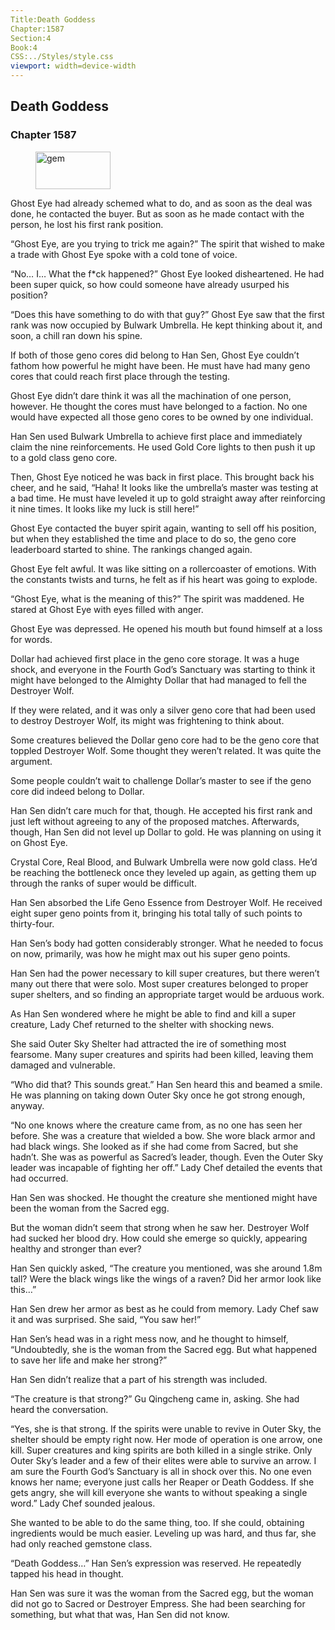 ```yaml
---
Title:Death Goddess 
Chapter:1587 
Section:4 
Book:4 
CSS:../Styles/style.css 
viewport: width=device-width
---
```

  
## Death Goddess
### Chapter 1587
  
<figure>
	<img src="../Images/gem.gif" alt="gem" id="gem" width="120" height="60" />
</figure>
  

  
Ghost Eye had already schemed what to do, and as soon as the deal was done, he contacted the buyer. But as soon as he made contact with the person, he lost his first rank position.

“Ghost Eye, are you trying to trick me again?” The spirit that wished to make a trade with Ghost Eye spoke with a cold tone of voice.

“No… I… What the f*ck happened?” Ghost Eye looked disheartened. He had been super quick, so how could someone have already usurped his position?

“Does this have something to do with that guy?” Ghost Eye saw that the first rank was now occupied by Bulwark Umbrella. He kept thinking about it, and soon, a chill ran down his spine.

If both of those geno cores did belong to Han Sen, Ghost Eye couldn’t fathom how powerful he might have been. He must have had many geno cores that could reach first place through the testing.

Ghost Eye didn’t dare think it was all the machination of one person, however. He thought the cores must have belonged to a faction. No one would have expected all those geno cores to be owned by one individual.

Han Sen used Bulwark Umbrella to achieve first place and immediately claim the nine reinforcements. He used Gold Core lights to then push it up to a gold class geno core.

Then, Ghost Eye noticed he was back in first place. This brought back his cheer, and he said, “Haha! It looks like the umbrella’s master was testing at a bad time. He must have leveled it up to gold straight away after reinforcing it nine times. It looks like my luck is still here!”

Ghost Eye contacted the buyer spirit again, wanting to sell off his position, but when they established the time and place to do so, the geno core leaderboard started to shine. The rankings changed again.

Ghost Eye felt awful. It was like sitting on a rollercoaster of emotions. With the constants twists and turns, he felt as if his heart was going to explode.

“Ghost Eye, what is the meaning of this?” The spirit was maddened. He stared at Ghost Eye with eyes filled with anger.

Ghost Eye was depressed. He opened his mouth but found himself at a loss for words.

Dollar had achieved first place in the geno core storage. It was a huge shock, and everyone in the Fourth God’s Sanctuary was starting to think it might have belonged to the Almighty Dollar that had managed to fell the Destroyer Wolf.

If they were related, and it was only a silver geno core that had been used to destroy Destroyer Wolf, its might was frightening to think about.

Some creatures believed the Dollar geno core had to be the geno core that toppled Destroyer Wolf. Some thought they weren’t related. It was quite the argument.

Some people couldn’t wait to challenge Dollar’s master to see if the geno core did indeed belong to Dollar.

Han Sen didn’t care much for that, though. He accepted his first rank and just left without agreeing to any of the proposed matches. Afterwards, though, Han Sen did not level up Dollar to gold. He was planning on using it on Ghost Eye.

Crystal Core, Real Blood, and Bulwark Umbrella were now gold class. He’d be reaching the bottleneck once they leveled up again, as getting them up through the ranks of super would be difficult.

Han Sen absorbed the Life Geno Essence from Destroyer Wolf. He received eight super geno points from it, bringing his total tally of such points to thirty-four.

Han Sen’s body had gotten considerably stronger. What he needed to focus on now, primarily, was how he might max out his super geno points.

Han Sen had the power necessary to kill super creatures, but there weren’t many out there that were solo. Most super creatures belonged to proper super shelters, and so finding an appropriate target would be arduous work.

As Han Sen wondered where he might be able to find and kill a super creature, Lady Chef returned to the shelter with shocking news.

She said Outer Sky Shelter had attracted the ire of something most fearsome. Many super creatures and spirits had been killed, leaving them damaged and vulnerable.

“Who did that? This sounds great.” Han Sen heard this and beamed a smile. He was planning on taking down Outer Sky once he got strong enough, anyway.

“No one knows where the creature came from, as no one has seen her before. She was a creature that wielded a bow. She wore black armor and had black wings. She looked as if she had come from Sacred, but she hadn’t. She was as powerful as Sacred’s leader, though. Even the Outer Sky leader was incapable of fighting her off.” Lady Chef detailed the events that had occurred.

Han Sen was shocked. He thought the creature she mentioned might have been the woman from the Sacred egg.

But the woman didn’t seem that strong when he saw her. Destroyer Wolf had sucked her blood dry. How could she emerge so quickly, appearing healthy and stronger than ever?

Han Sen quickly asked, “The creature you mentioned, was she around 1.8m tall? Were the black wings like the wings of a raven? Did her armor look like this…”

Han Sen drew her armor as best as he could from memory. Lady Chef saw it and was surprised. She said, “You saw her!”

Han Sen’s head was in a right mess now, and he thought to himself, “Undoubtedly, she is the woman from the Sacred egg. But what happened to save her life and make her strong?”

Han Sen didn’t realize that a part of his strength was included.

“The creature is that strong?” Gu Qingcheng came in, asking. She had heard the conversation.

“Yes, she is that strong. If the spirits were unable to revive in Outer Sky, the shelter should be empty right now. Her mode of operation is one arrow, one kill. Super creatures and king spirits are both killed in a single strike. Only Outer Sky’s leader and a few of their elites were able to survive an arrow. I am sure the Fourth God’s Sanctuary is all in shock over this. No one even knows her name; everyone just calls her Reaper or Death Goddess. If she gets angry, she will kill everyone she wants to without speaking a single word.” Lady Chef sounded jealous.

She wanted to be able to do the same thing, too. If she could, obtaining ingredients would be much easier. Leveling up was hard, and thus far, she had only reached gemstone class.

“Death Goddess…” Han Sen’s expression was reserved. He repeatedly tapped his head in thought.

Han Sen was sure it was the woman from the Sacred egg, but the woman did not go to Sacred or Destroyer Empress. She had been searching for something, but what that was, Han Sen did not know.